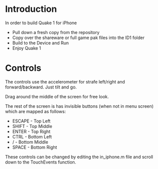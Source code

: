 # Introduction #

In order to build Quake 1 for iPhone

  * Pull down a fresh copy from the repository
  * Copy over the shareware or full game pak files into the ID1 folder
  * Build to the Device and Run
  * Enjoy Quake 1

# Controls #

The controls use the accelerometer for strafe left/right and forward/backward.  Just tilt and go.

Drag around the middle of the screen for free look.

The rest of the screen is has invisible buttons (when not in menu screen) which are mapped as follows:

  * ESCAPE - Top Left
  * SHIFT  - Top Middle
  * ENTER  - Top Right
  * CTRL   - Bottom Left
  * /      - Bottom Middle
  * SPACE  - Bottom Right

These controls can be changed by editing the in\_iphone.m file and scroll down to the TouchEvents function.